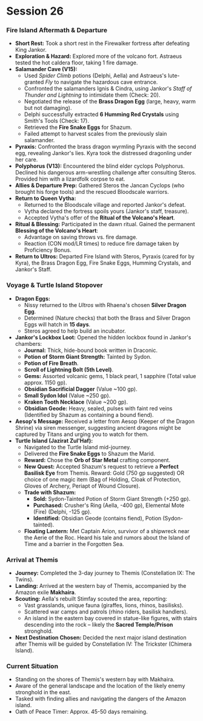 # Session 26

### **Fire Island Aftermath & Departure**

* **Short Rest:** Took a short rest in the Firewalker fortress after defeating King Jankor.  
* **Exploration & Hazard:** Explored more of the volcano fort. Astraeus tested the hot caldera floor, taking 1 fire damage.  
* **Salamander Cave (V15):**  
  * Used *Spider Climb* potions (Delphi, Aella) and Astraeus's lute-granted *Fly* to navigate the hazardous cave entrance.  
  * Confronted the salamanders Ignis & Cindra, using Jankor's *Staff of Thunder and Lightning* to intimidate them (Check: 20).  
  * Negotiated the release of the **Brass Dragon Egg** (large, heavy, warm but not damaging).  
  * Delphi successfully extracted **6 Humming Red Crystals** using Smith's Tools (Check: 17).  
  * Retrieved the **Fire Snake Eggs** for Shazum.  
  * Failed attempt to harvest scales from the previously slain salamander.  
* **Pyraxis:** Confronted the brass dragon wyrmling Pyraxis with the second egg, revealing Jankor's lies. Kyra took the distressed dragonling under her care.  
* **Polyphorus (V13):** Encountered the blind elder cyclops Polyphorus. Declined his dangerous arm-wrestling challenge after consulting Steros. Provided him with a lizardfolk corpse to eat.  
* **Allies & Departure Prep:** Gathered Steros the Jancan Cyclops (who brought his forge tools) and the rescued Bloodscale warriors.  
* **Return to Queen Vytha:**  
  * Returned to the Bloodscale village and reported Jankor's defeat.  
  * Vytha declared the fortress spoils yours (Jankor's staff, treasure).  
  * Accepted Vytha's offer of the **Ritual of the Volcano's Heart**.  
* **Ritual & Blessing:** Participated in the dawn ritual. Gained the permanent **Blessing of the Volcano's Heart**:  
  * Advantage on saving throws vs. fire damage.  
  * Reaction (CON mod/LR times) to reduce fire damage taken by Proficiency Bonus.  
* **Return to Ultros:** Departed Fire Island with Steros, Pyraxis (cared for by Kyra), the Brass Dragon Egg, Fire Snake Eggs, Humming Crystals, and Jankor's Staff.

### **Voyage & Turtle Island Stopover**

* **Dragon Eggs:**  
  * Nissy returned to the *Ultros* with Rhaena's chosen **Silver Dragon Egg**.  
  * Determined (Nature checks) that both the Brass and Silver Dragon Eggs will hatch in **15 days**.  
  * Steros agreed to help build an incubator.  
* **Jankor's Lockbox Loot:** Opened the hidden lockbox found in Jankor's chambers:  
  * **Journal:** Thick, hide-bound book written in Draconic.  
  * **Potion of Storm Giant Strength:** Tainted by Sydon.  
  * **Potion of Fire Breath**.  
  * **Scroll of Lightning Bolt (5th Level)**.  
  * **Gems:** Assorted volcanic gems, 1 black pearl, 1 sapphire (Total value approx. 1150 gp).  
  * **Obsidian Sacrificial Dagger** (Value \~100 gp).  
  * **Small Sydon Idol** (Value \~250 gp).  
  * **Kraken Tooth Necklace** (Value \~200 gp).  
  * **Obsidian Geode:** Heavy, sealed, pulses with faint red veins (Identified by Shazum as containing a bound fiend).  
* **Aesop's Message:** Received a letter from Aesop (Keeper of the Dragon Shrine) via siren messenger, suggesting ancient dragons might be captured by Titans and urging you to watch for them.  
* **Turtle Island (Jazirat Zul'Haf):**  
  * Navigated to the Turtle Island mid-journey.  
  * Delivered the **Fire Snake Eggs** to Shazum the Marid.  
  * **Reward:** Chose the **Orb of Star Metal** crafting component.  
  * **New Quest:** Accepted Shazum's request to retrieve a **Perfect Basilisk Eye** from Themis. Reward: Gold (750 gp suggested) OR choice of one magic item (Bag of Holding, Cloak of Protection, Gloves of Archery, Periapt of Wound Closure).  
  * **Trade with Shazum:**  
    * **Sold:** Sydon-Tainted Potion of Storm Giant Strength (+250 gp).  
    * **Purchased:** Crusher's Ring (Aella, \-400 gp), Elemental Mote (Fire) (Delphi, \-125 gp).  
    * **Identified:** Obsidian Geode (contains fiend), Potion (Sydon-tainted).  
  * **Floating Lantern:** Met Captain Arion, survivor of a shipwreck near the Aerie of the Roc. Heard his tale and rumors about the Island of Time and a barrier in the Forgotten Sea.

### **Arrival at Themis**

* **Journey:** Completed the 3-day journey to Themis (Constellation IX: The Twins).  
* **Landing:** Arrived at the western bay of Themis, accompanied by the Amazon exile **Makhaira**.  
* **Scouting:** Aella's rebuilt Stimfay scouted the area, reporting:  
  * Vast grasslands, unique fauna (giraffes, lions, rhinos, basilisks).  
  * Scattered war camps and patrols (rhino riders, basilisk handlers).  
  * An island in the eastern bay covered in statue-like figures, with stairs descending into the rock – likely the **Sacred Temple/Prison** stronghold.  
* **Next Destination Chosen:** Decided the next major island destination after Themis will be guided by Constellation IV: The Trickster (Chimera Island).

### **Current Situation**

* Standing on the shores of Themis's western bay with Makhaira.  
* Aware of the general landscape and the location of the likely enemy stronghold in the east.  
* Tasked with finding allies and navigating the dangers of the Amazon island.  
* Oath of Peace Timer: Approx. 45-50 days remaining.
